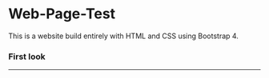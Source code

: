 # Web-Page-Test
This is a website build entirely with HTML and CSS using Bootstrap 4.
### First look
___

<img src="githubSources/Jupiter-Suministros.png" alt="">
